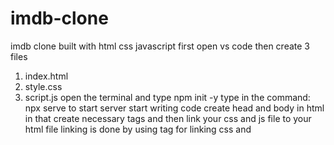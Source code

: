 # imdb-clone
imdb clone built with html css javascript
first open vs code
then create 3 files
1. index.html
2. style.css
3. script.js
open the terminal and type npm init -y
type in the command: npx serve
to start server
start writing code
create head and body in html
in that create necessary tags 
and then link your css and js file to your html file
linking is done by using <link> tag for linking css and <script> tag for linking js
after that you can write your own code in both css and js file
in html file click right click there you see open with live server option click that your web page will open in a browser ther you can see your work
in my css there are some designs of web page
in my js file
i have used event listener on button click
and some functions
when user clicks on search button it will call a function called getData() which fetches data from api
the response comes as json format so we need to convert it into string
then i am creating new div element and appending text inside it
finally, i am appending this newly created div to our main container
you can see the result in browser
like that home page,movie page, favorite,suggestion..etc (some ,not much fn's)
after complete we can use the website

it is a very simple website not much of complexity.
thank you.